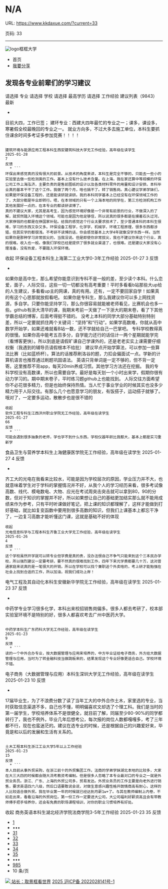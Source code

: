 # N/A

URL: https://www.kkdaxue.com/?current=33

页码: 33

---

![logo](https://www.kkdaxue.com/?current=33)框框大学
  * 首页
  * [我要分享](https://www.kkdaxue.com/post/add)


## 发现各专业前辈们的学习建议
请选择
专业
请选择
学校
请选择
最高学历
请选择
工作经验
建议列表（9843）
最新
  * ```
目前大四，工作已签；
建环专业：西建大四年最忙的专业之一；课多，课设多，寒暑假全校最晚回的专业之一。
就业方向多，不过大多去施工单位，本科生要抓住课余时间多考证多参加竞赛！！！！
```

建筑环境与能源应用工程本科生西安建筑科技大学无工作经验，高年级在读学生
2025-01-28
7
反馈
  * ```
环保出来感觉真的没有很大的前景。从技术的角度来讲，本科生是完全不够的，只能去一些小的实验室去做一些检测类的工作。基本上没有什么技术含量。在上海，我在家还算中等规模的环保公司工作上海泓济，主要负责的是售前图纸的设计以及各类材料零件的用量和设计安排。本科毕业真的基本干不了这个工作。我做了两个月，啥也搞不了。转了销售岗。真心建议学弟学妹们，如果是环保设备工程的，还是能读研就读研。我的本科同学基本上已经没有在环保领域工作的了，大部分都是毕业即转行。嗯，在本领域的只有一个上海本地的同学在，第三方检测机构工作其他发展好一点的，在本专业的都读研读博了。
真的不建议大家，尤其是高考生，因为感觉环境好像是一个非常有前景的行业，不做深入的了解，就贸然踏入环境这个领域。可能也是因为他足够信，所以说真的很多都是在摸着石头过河，大家挣钱的也都是在挣国家补贴。给我的感觉这个行业太要求技术了，至少普通本科的本科生很难，学习的东西又杂又多。环保设备工程学，化学学，机械学，环境工程原理，很多东西都涉猎，但其实学的都很浅。不考研不读博的话，你会感觉基本上大学4年就像没学东西一样。当然如果你是那种学习非常拔尖的，当我没说。但是即使你非常拔尖，我也不建议你来这个行业，真的很难。收入也一般。像我们学校已经是提供了很多就业渠道了，也很难。还是建议大家没有心理准备，没有热爱，不要踏入环保环境。
```
收起
环保设备工程本科生上海第二工业大学0-3年工作经验
2025-01-27
3
反馈
  * ```
如果你是高中生，那么希望你能意识到专科不是一般的差，至少读个本科。什么恋爱，面子，人际交往，这些一切一切都没有高考重要！平时多看看b站那些大up给的人生建议，多看看up主的网课，真的有用。还有，一定不要回家自学！如果真的有这个心思那就放假看吧。
如果你是专科生，那么我建议你可以多上网找资源，多自学。只要你能坚持学习，那么你很容易就能被老师看见，比赛机会也多一些。github有浙大清华的课，我期末考前一天做了一下浙大的期末卷，看了下其他学霸总结的博客，后面考得挺不错的。
没考上本科的同学大部分基础特别特别差，所以一定要就抓住两个关键词：“坚持”和“行动”。如果学高数难，你就从高中数学开始学，如果还难就看B站一数，还不学就给自己一巴掌吧。
专科学校教得真的很慢。如果你高中能考五百多分，自学能力还行的话估计一两个星期就能学完（看博客更快）。所以到底是请假旷课自己学课外的，还是老老实实上课需要仔细权衡（我遇到的辅导员请假根本不给批）
建议早点开始学算法，可以参加一些算法比赛（比如蓝桥杯）。算法的话推荐刷洛谷的题，力扣会偏面试一点。学新的计算机语言也推荐通过刷题巩固语法。
英语只背单词是一定不够的，但不背一定寄。这里推荐不背app，每天20min养成习惯。其他学习方法还在挖掘。
我的专科学校没有高数课，所以也需要自学。最好是每天划一个小时出来学，假期你很有动力学习的。期中期末卷子，平时练习题github上也能找到。
人际交往方面希望你不必花很多精力，但是也始终保持热情。当人忙于事业学业的时候其实也没多少精力用于人际交往。有那么几个也愿意学习的朋友，有饭搭子，运动搭子就够了。哦对了，一定要多运动，散散步也是很不错的

```
收起
软件工程专科生江西洪州职业学院无工作经验，高年级在读学生
2025-01-27
66
反馈
  * ```
可能会遇到很多抽象的老师，学也学不到什么东西，学校仪器年龄比我都大，基本上都是实习重新学
```

食品卫生与营养学本科生上海健康医学院无工作经验，高年级在读学生
2025-01-27
4
反馈
  * ```
齐工大的光电在我看来比较水，可能是因为学校层次的原因，学业压力并不大，也就意味着学生对于学科的掌握情况并不好，从我个人的学习经历来看，很多考试像高数、线代、模电数电、大物、应光在考试周突击突击就可以拿到80，90的分数，但对于知识的掌握并不好，所以如果想让自己的基础更加结实那么就不能用成绩来作为参考，只有平时听课做好笔记，把上课的知识都理解了，这样才能做到打好基础，就比如复变函数中要用到很多高数的知识，但我们上课基本上都忘干净了，一边复习高数才能听懂这门课，这就是基础不好的体现
```
收起
光电信息科学与工程本科生齐鲁工业大学无工作经验，高年级在读学生
2025-01-26
4
反馈
  * ```
这个学校虽然开学就可以转专业但学费是真的贵，没办法恨自己不争气只能来到这个三本民办学校，所以强烈建议一定要考研，要不然真的很难找到工作，四年下来光学费都要几十万，这对普通家庭来说真的是一笔很大的开销，所以在学校可以找个兼职送个外卖啥的，考上研才能勉强在社会上找到合适的工作，所以加油，祝我们成功上岸！
```

电气工程及其自动化本科生安徽新华学院无工作经验，高年级在读学生
2025-01-23
37
反馈
  * ```
中药学专业学习很多化学，本科出来校招销售岗偏多。很多人都去考研了，校本部实验室环境不是特别的好，很多人都喜欢考去广州中医药大学。
```

中药学本科生广东药科大学无工作经验，高年级在读学生
2025-01-23
9
反馈
  * ```
读的一个中外合办专业，按大数据管理与应用来培养的，中方毕业证给电子商务，外方给大数据管理与应用，当时为了转金融科技当做跳板来的，结果发现这个专业好像更适合自己。学校环境不错。
```

电子商务（大数据管理与应用）本科生深圳大学无工作经验，高年级在读学生
2025-01-23
10
反馈
  * ```
17届毕业生，为了不浪费分数了读了当年工大的中外合作土木，家里选的专业，当时获取信息渠道不多，自己也不懂，明明偏喜欢文却选了个理工科。我们是当时的第一届学生，学校培养体系不是很健全，就目前了解，同届至少80-90%的同学都转行了，我也不例外，毕业几年后想考公，每次报的岗位人数都嘎嘎多，考了三年都不行，现在也蛮迷茫的。建议在选专业的时候，还是根据自己的兴趣爱好来，毕竟是和以后的发展和生活有关系的。
```

土木工程本科生浙江工业大学5年以上工作经验
2025-01-23
15
反馈
  * ```
本人目前从事外贸采购，在浙江前十的外贸集团工作。法商的学弟学妹湖北本地的比较多，大家在大三大四的时候都会随大流考教资考编制。但是很多人忽略了本专业最对口的专业之一就是外贸业务员。浙江、广东、上海的外贸公司多，贸易发达。外贸业务员的工作主要是向老外进行销售，要求英语四六八级，然后口语要敢说会说，对做生意感兴趣性格开朗情商高有耐心，这样的人比较适合做外贸。我在毕业第一年的时候就已经达到月薪1w+了。与其在教师编制上内卷，不如走出来，看看沿海的外贸岗位。第一份工作一定要进大公司，大公司福利好薪资高且会有带教师傅手把手培养你，还会有免费的职场课程培训，对你的职业习惯培养有好处。
```
收起
商务英语本科生湖北经济学院法商学院3-5年工作经验
2025-01-23
35
反馈


  * [1](https://www.kkdaxue.com/?current=1)
  * •••
  * [31](https://www.kkdaxue.com/?current=31)
  * [32](https://www.kkdaxue.com/?current=32)
  * [33](https://www.kkdaxue.com/?current=33)
  * [34](https://www.kkdaxue.com/?current=34)
  * [35](https://www.kkdaxue.com/?current=35)
  * •••
  * [985](https://www.kkdaxue.com/?current=985)
  * 10 条/页


[![](https://www.kkdaxue.com/?current=33) 站长：取景框看世界](https://space.bilibili.com/40427625 "1")[](https://space.bilibili.com/12890453 "2")[](https://www.laoyujianli.com "resume")
[2025 沪ICP备 2022028141号-1](https://beian.miit.gov.cn/)
